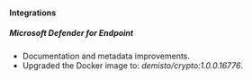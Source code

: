 
#### Integrations
##### Microsoft Defender for Endpoint
- Documentation and metadata improvements.
- Upgraded the Docker image to: *demisto/crypto:1.0.0.16776*.
